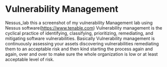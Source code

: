 # Vulnerability Management
Nessus_lab
this a screenshot of my vulnerability Management lab using Nessus software(https://www.tenable.com)
Vulnerability management is the cyclical practice of identifying, classifying, prioritizing, remediating, and mitigating software vulnerabilities.
Basically Vulnerability management is continuously assessing your assets discovering vulnerabilities remediating them to an acceptable risk and then kind starting the process again and again, over and over to make sure the whole organization is low or at least acceptable level of risk.
